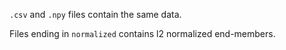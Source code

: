 `.csv` and `.npy` files contain the same data.

Files ending in ``normalized`` contains l2 normalized end-members.
